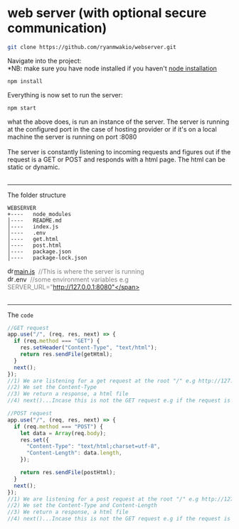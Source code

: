 # web server (with optional secure communication)

```bash
git clone https://github.com/ryanmwakio/webserver.git
```

Navigate into the project:<br/>
\*NB: make sure you have node installed if you haven't [node installation](https://nodejs.org/en/download/ "installation instructions")

```bash
npm install
```

Everything is now set to run the server:

```bash
npm start
```

what the above does, is run an instance of the server. The server is running at the configured port in the case of hosting provider or if it's on a local machine the server is running on port :8080<br/><br/>
The server is constantly listening to incoming requests and figures out if the request is a GET or POST and responds with a html page. The html can be static or dynamic.<br/><br/>

---

<span>The folder structure</span><br>

```
WEBSERVER
+----   node_modules
│----   README.md
│----   index.js
│----   .env
│----   get.html
│----   post.html
│----   package.json
│----   package-lock.json
```

<img src="https://img.icons8.com/fluency/48/000000/file.png" alt="drawing" width="15"/>[main.js](https://github.com/ryanmwakio/webserver/blob/master/index.js) <span style="color:grey">&nbsp;//This is where the server is running</span><br/>
<img src="https://img.icons8.com/fluency/48/000000/file.png" alt="drawing" width="15"/>.env <span style="color:grey">&nbsp;//some environment variables e.g SERVER_URL="http://127.0.0.1:8080"</span><br><br>

---

The `code`

```javascript
//GET request
app.use("/", (req, res, next) => {
  if (req.method === "GET") {
    res.setHeader("Content-Type", "text/html");
    return res.sendFile(getHtml);
  }
  next();
});
//1) We are listening for a get request at the root "/" e.g http://127.0.0.1:8080/
//2) We set the Content-Type
//3) We return a response, a html file
//4) next()...Incase this is not the GET request e.g if the request is a POST, then we funnel it to the next request middleware
```

```javascript
//POST request
app.use("/", (req, res, next) => {
  if (req.method === "POST") {
    let data = Array(req.body);
    res.set({
      "Content-Type": "text/html;charset=utf-8",
      "Content-Length": data.length,
    });

    return res.sendFile(postHtml);
  }
  next();
});
//1) We are listening for a post request at the root "/" e.g http://127.0.0.1:8080/
//2) We set the Content-Type and Content-Length
//3) We return a response, a html file
//4) next()...Incase this is not the GET request e.g if the request is a POST, then we funnel it to the next request middleware
```
